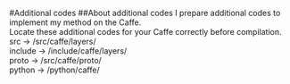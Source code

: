#Additional codes
##About additional codes
I prepare additional codes to implement my method on the Caffe.  
Locate these additional codes for your Caffe correctly before compilation.  
src -> <caffe-route>/src/caffe/layers/  
include -> <caffe-route>/include/caffe/layers/  
proto -> <caffe-route>/src/caffe/proto/  
python -> <caffe-route>/python/caffe/  

